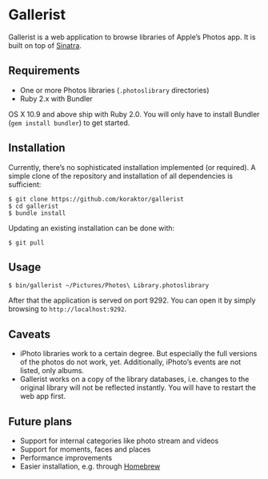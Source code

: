 Gallerist
=========

Gallerist is a web application to browse libraries of Apple’s Photos app. It is
built on top of [Sinatra][sinatra].

## Requirements

 * One or more Photos libraries (`.photoslibrary` directories)
 * Ruby 2.x with Bundler
 
OS X 10.9 and above ship with Ruby 2.0. You will only have to install Bundler
(`gem install bundler`) to get started.

## Installation

Currently, there’s no sophisticated installation implemented (or required). A
simple clone of the repository and installation of all dependencies is
sufficient:

```shell
$ git clone https://github.com/koraktor/gallerist
$ cd gallerist
$ bundle install
```

Updating an existing installation can be done with:

```shell
$ git pull
```

## Usage

```shell
$ bin/gallerist ~/Pictures/Photos\ Library.photoslibrary
```

After that the application is served on port 9292. You can open it by simply
browsing to `http://localhost:9292`.

## Caveats

 * iPhoto libraries work to a certain degree. But especially the full versions
   of the photos do not work, yet. Additionally, iPhoto’s events are not
   listed, only albums.
 * Gallerist works on a copy of the library databases, i.e. changes to the
   original library will not be reflected instantly. You will have to restart
   the web app first.

## Future plans

 * Support for internal categories like photo stream and videos
 * Support for moments, faces and places
 * Performance improvements
 * Easier installation, e.g. through [Homebrew][brew]

 [brew]: http://brew.sh
 [sinatra]: http://www.sinatrarb.com
